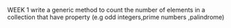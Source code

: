 WEEK 1
    write a generic method to count the number of elements in a collection that have property (e.g odd integers,prime numbers ,palindrome) 